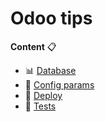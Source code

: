 # Odoo tips

**Content** :clipboard:

- :bar_chart: [Database](./database)
- :wrench: [Config params](./config_params)
- :rocket: [Deploy](./deploy)
- :microscope: [Tests](./tests)
